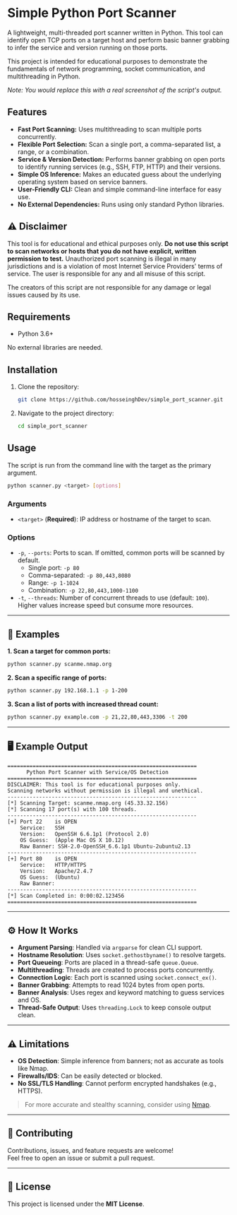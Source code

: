 # Simple Python Port Scanner

A lightweight, multi-threaded port scanner written in Python. This tool can identify open TCP ports on a target host and perform basic banner grabbing to infer the service and version running on those ports.

This project is intended for educational purposes to demonstrate the fundamentals of network programming, socket communication, and multithreading in Python.

*Note: You would replace this with a real screenshot of the script's output.*

## Features

- **Fast Port Scanning:** Uses multithreading to scan multiple ports concurrently.
- **Flexible Port Selection:** Scan a single port, a comma-separated list, a range, or a combination.
- **Service & Version Detection:** Performs banner grabbing on open ports to identify running services (e.g., SSH, FTP, HTTP) and their versions.
- **Simple OS Inference:** Makes an educated guess about the underlying operating system based on service banners.
- **User-Friendly CLI:** Clean and simple command-line interface for easy use.
- **No External Dependencies:** Runs using only standard Python libraries.

## ⚠️ Disclaimer

This tool is for educational and ethical purposes only. **Do not use this script to scan networks or hosts that you do not have explicit, written permission to test.** Unauthorized port scanning is illegal in many jurisdictions and is a violation of most Internet Service Providers' terms of service. The user is responsible for any and all misuse of this script.

The creators of this script are not responsible for any damage or legal issues caused by its use.

## Requirements

- Python 3.6+

No external libraries are needed.

## Installation

1. Clone the repository:
   ```bash
   git clone https://github.com/hosseinghDev/simple_port_scanner.git
   ```
2. Navigate to the project directory:
   ```bash
   cd simple_port_scanner
   ```

## Usage

The script is run from the command line with the target as the primary argument.

```bash
python scanner.py <target> [options]
```

### **Arguments**

- `<target>` (**Required**): IP address or hostname of the target to scan.

### **Options**

- `-p`, `--ports`: Ports to scan. If omitted, common ports will be scanned by default.
  - Single port: `-p 80`
  - Comma-separated: `-p 80,443,8080`
  - Range: `-p 1-1024`
  - Combination: `-p 22,80,443,1000-1100`
- `-t`, `--threads`: Number of concurrent threads to use (default: `100`). Higher values increase speed but consume more resources.

---

## 📌 Examples

**1. Scan a target for common ports:**

```bash
python scanner.py scanme.nmap.org
```

**2. Scan a specific range of ports:**

```bash
python scanner.py 192.168.1.1 -p 1-200
```

**3. Scan a list of ports with increased thread count:**

```bash
python scanner.py example.com -p 21,22,80,443,3306 -t 200
```

---

## 🖥️ Example Output

```
============================================================
      Python Port Scanner with Service/OS Detection
============================================================
DISCLAIMER: This tool is for educational purposes only.
Scanning networks without permission is illegal and unethical.
------------------------------------------------------------
[*] Scanning Target: scanme.nmap.org (45.33.32.156)
[*] Scanning 17 port(s) with 100 threads.
------------------------------------------------------------
[+] Port 22    is OPEN
    Service:   SSH
    Version:   OpenSSH 6.6.1p1 (Protocol 2.0)
    OS Guess:  (Apple Mac OS X 10.12)
    Raw Banner: SSH-2.0-OpenSSH_6.6.1p1 Ubuntu-2ubuntu2.13
------------------------------------------------------------
[+] Port 80    is OPEN
    Service:   HTTP/HTTPS
    Version:   Apache/2.4.7
    OS Guess:  (Ubuntu)
    Raw Banner:
------------------------------------------------------------
[*] Scan Completed in: 0:00:02.123456
============================================================
```

---

## ⚙️ How It Works

- **Argument Parsing**: Handled via `argparse` for clean CLI support.
- **Hostname Resolution**: Uses `socket.gethostbyname()` to resolve targets.
- **Port Queueing**: Ports are placed in a thread-safe `queue.Queue`.
- **Multithreading**: Threads are created to process ports concurrently.
- **Connection Logic**: Each port is scanned using `socket.connect_ex()`.
- **Banner Grabbing**: Attempts to read 1024 bytes from open ports.
- **Banner Analysis**: Uses regex and keyword matching to guess services and OS.
- **Thread-Safe Output**: Uses `threading.Lock` to keep console output clean.

---

## ⚠️ Limitations

- **OS Detection**: Simple inference from banners; not as accurate as tools like Nmap.
- **Firewalls/IDS**: Can be easily detected or blocked.
- **No SSL/TLS Handling**: Cannot perform encrypted handshakes (e.g., HTTPS).

> For more accurate and stealthy scanning, consider using [Nmap](https://nmap.org/).

---

## 🤝 Contributing

Contributions, issues, and feature requests are welcome!\
Feel free to open an issue or submit a pull request.

---

## 📄 License

This project is licensed under the **MIT License**.

